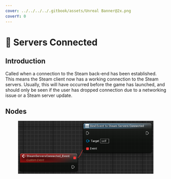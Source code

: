 ```yaml
---
cover: ../../../../.gitbook/assets/Unreal Banner@2x.png
coverY: 0
---
```


# 🔻 Servers Connected

## Introduction

Called when a connection to the Steam back-end has been established. This means the Steam client now has a working connection to the Steam servers. Usually, this will have occurred before the game has launched, and should only be seen if the user has dropped connection due to a networking issue or a Steam server update.

## Nodes

<figure><img src="../../../../.gitbook/assets/image (789).png" alt=""><figcaption></figcaption></figure>

